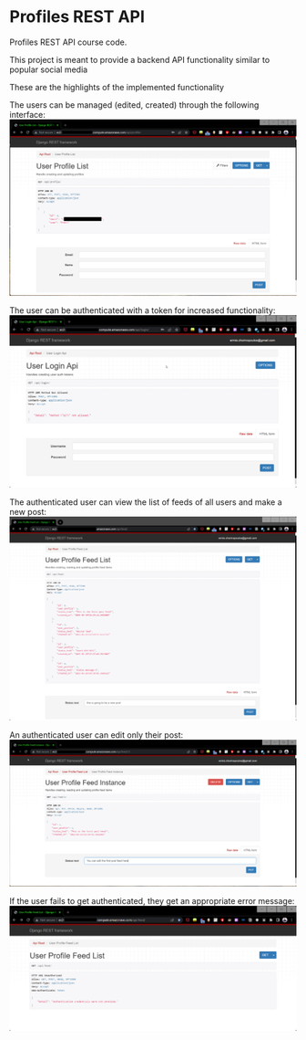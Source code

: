 # Profiles REST API

Profiles REST API course code.

This project is meant to provide a backend API functionality similar to popular social media

These are the highlights of the implemented functionality

The users can be managed (edited, created) through the following interface:
![The picture "managing_users.png" was not loaded, please download separately](https://github.com/Ermis-Cho/profiles-rest-api/blob/master/pictures/managing_users.png)

The user can be authenticated with a token for increased functionality:
![The picture "handling_user_login.png" was not loaded, please download separately](https://github.com/Ermis-Cho/profiles-rest-api/blob/master/pictures/handling_user_login.png)

The authenticated user can view the list of feeds of all users and make a new post:
![The picture "feed_list.png" was not loaded, please download separately](https://github.com/Ermis-Cho/profiles-rest-api/blob/master/pictures/feed_list.png)

An authenticated user can edit only their post:
![The picture "editing_a_feed_post.png" was not loaded, please download separately](https://github.com/Ermis-Cho/profiles-rest-api/blob/master/pictures/editing_a_feed_post.png)

If the user fails to get authenticated, they get an appropriate error message:
![The picture "unauthenticated_users_cannot_view_feed_list.png" was not loaded, please download separately](https://github.com/Ermis-Cho/profiles-rest-api/blob/master/pictures/unauthenticated_users_cannot_view_feed_list.png)